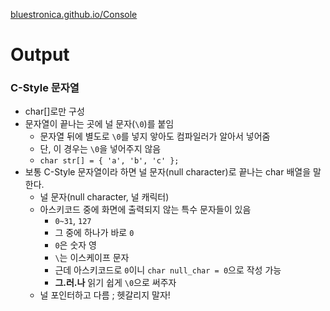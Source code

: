 [bluestronica.github.io/Console](https://bluestronica.github.io/C)

# Output

### C-Style 문자열
- char[]로만 구성
- 문자열이 끝나는 곳에 널 문자(`\0`)를 붙임
    - 문자열 뒤에 별도로 `\0`를 넣지 앟아도 컴파일러가 알아서 넣어줌
    - 단, 이 경우는 `\0`을 넣어주지 않음
    - `char str[] = { 'a', 'b', 'c' };`
- 보통 C-Style 문자열이라 하면 널 문자(null character)로 끝나는 char 배열을 말한다.
    - 널 문자(null character, 널 캐릭터)
    - 아스키코드 중에 화면에 출력되지 않는 특수 문자들이 있음
        - `0~31`, `127`
        - 그 중에 하나가 바로 `0`
        - `0`은 숫자 영
        - `\`는 이스케이프 문자
        - 근데 아스키코드로 `0`이니 `char null_char = 0`으로 작성 가능
        - **그.러.나** 읽기 쉽게 `\0`으로 써주자
    - 널 포인터하고 다름 ; 헷갈리지 말자!

